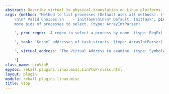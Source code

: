 ```yaml
---
abstract: Describe virtual to physical translation on Linux platforms.
args: {method: "Method to list processes (Default uses all methods). (type: ChoiceArray)\n\
    \n\n* Valid Choices:\n    - InitTask\n\n\n* Default: InitTask", pids: 'One or
    more pids of processes to select. (type: ArrayIntParser)

    ', proc_regex: 'A regex to select a process by name. (type: RegEx)

    ', task: 'Kernel addresses of task structs. (type: ArrayIntParser)

    ', virtual_address: 'The Virtual Address to examine. (type: SymbolAddress)

    '}
class_name: LinVtoP
epydoc: rekall.plugins.linux.misc.LinVtoP-class.html
layout: plugin
module: rekall.plugins.linux.misc
title: vtop
---
```

